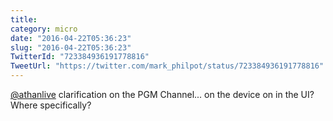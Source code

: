 ```yaml
---
title: 
category: micro
date: "2016-04-22T05:36:23"
slug: "2016-04-22T05:36:23"
TwitterId: "723384936191778816"
TweetUrl: "https://twitter.com/mark_philpot/status/723384936191778816"
---
```


[@athanlive](https://twitter.com/athanlive) clarification on the PGM Channel...
on the device on in the UI? Where specifically?
